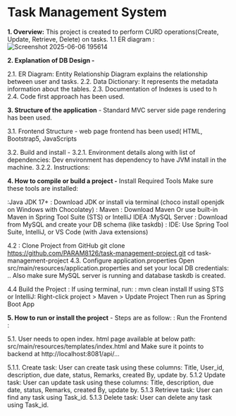 # Task Management System
**1. Overview:** This project is created to perform CURD operations(Create, Update, Retrieve, Delete) on tasks.
1.1  ER diagram : ![Screenshot 2025-06-06 195614](https://github.com/user-attachments/assets/6d408b32-0fba-4cf9-ad11-6d39a76456da)

**2. Explanation of DB Design -**

2.1. ER Diagram: Entity Relationship Diagram explains the relationship between user and tasks.
2.2. Data Dictionary: It represents the metadata information about the tables.
2.3. Documentation of Indexes is used to h
2.4. Code first approach has been used. 

**3. Structure of the application** - Standard MVC server side page rendering has been used. 

3.1. Frontend Structure - web page frontend has been used( HTML, Bootstrap5, JavaScripts

3.2. Build and install - 
3.2.1. Environment details along with list of dependencies: Dev environment has dependency to have JVM install in the machine.
3.2.2. Instructions:

**4. How to compile or build a project -**  Install Required Tools
Make sure these tools are installed:

:Java JDK 17+ : Download JDK or install via terminal (choco install openjdk on Windows with Chocolatey)
: Maven : Download Maven
Or use built-in Maven in Spring Tool Suite (STS) or IntelliJ IDEA
:MySQL Server : Download from MySQL and create your DB schema (like taskdb)
: IDE: Use Spring Tool Suite, IntelliJ, or VS Code (with Java extensions)

4.2 :  Clone  Project from GitHub
        git clone https://github.com/PARAM8126/task-management-project.git
        cd task-management-project
4.3. Configure application.properties
Open src/main/resources/application.properties and set your local DB  credentials:
.. Also make sure MySQL server is running and database taskdb is created.

4.4  Build the Project : 
                   If using terminal, run: 
                   : mvn clean install
                   If using STS or IntelliJ:
                Right-click project > Maven > Update Project
                 Then run as Spring Boot App


**5. How to run or install the project** - Steps are as follow:
  :  Run the Frontend : 

5.1. User needs to open index. html page available at below path:
src/main/resources/templates/index.html
 and Make sure it points to backend at http://localhost:8081/api/...
 
5.1.1. Create task: User can create task using these columns:  Title, User_id, description, due date, status, Remarks, created By, update by.
5.1.2 Update task: User can update task using these columns:  Title, description, due date, status, Remarks, created By, update by.
5.1.3 Retrieve task: User can find any task using Task_id.
5.1.3 Delete task: User can delete any task using Task_id.
